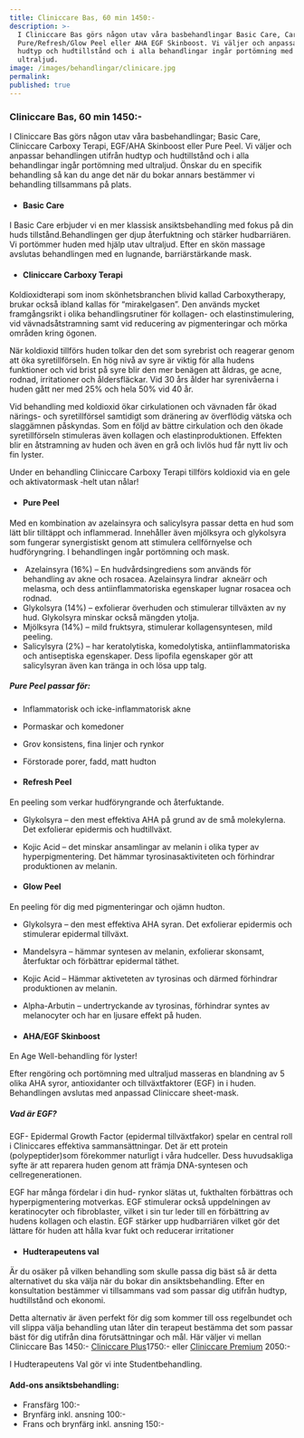 ```yaml
---
title: Cliniccare Bas, 60 min 1450:-
description: >-
  I Cliniccare Bas görs någon utav våra basbehandlingar Basic Care, Carboxy,
  Pure/Refresh/Glow Peel eller AHA EGF Skinboost. Vi väljer och anpassar utifrån
  hudtyp och hudtillstånd och i alla behandlingar ingår portömning med
  ultraljud. 
image: /images/behandlingar/clinicare.jpg
permalink:
published: true
---
```

### Cliniccare Bas, 60 min 1450:-

I Cliniccare Bas görs någon utav våra basbehandlingar; Basic Care, Cliniccare Carboxy Terapi, EGF/AHA Skinboost eller Pure Peel. Vi väljer och anpassar behandlingen utifrån hudtyp och hudtillstånd och i alla behandlingar ingår portömning med ultraljud. Önskar du en specifik behandling så kan du ange det när du bokar annars bestämmer vi behandling tillsammans på plats.

* #### Basic Care

I Basic Care erbjuder vi en mer klassisk ansiktsbehandling med fokus på din huds tillstånd.Behandlingen ger djup återfuktning och stärker hudbarriären. Vi portömmer huden med hjälp utav ultraljud. Efter en skön massage avslutas behandlingen med en lugnande, barriärstärkande mask.

* #### Cliniccare Carboxy Terapi

Koldioxidterapi som inom skönhetsbranchen blivid kallad Carboxytherapy, brukar också ibland kallas för “mirakelgasen”. Den används mycket framgångsrikt i olika behandlingsrutiner för kollagen- och elastinstimulering, vid vävnadsåtstramning samt vid reducering av pigmenteringar och mörka områden kring ögonen.

När koldioxid tillförs huden tolkar den det som syrebrist och reagerar genom att öka syretillförseln. En hög nivå av syre är viktig för alla hudens funktioner och vid brist på syre blir den mer benägen att åldras, ge acne, rodnad, irritationer och åldersfläckar. Vid 30 års ålder har syrenivåerna i huden gått ner med 25% och hela 50% vid 40 år.

Vid behandling med koldioxid ökar cirkulationen och vävnaden får ökad närings- och syretillförsel samtidigt som dränering av överflödig vätska och slaggämnen påskyndas. Som en följd av bättre cirkulation och den ökade syretillförseln stimuleras även kollagen och elastinproduktionen. Effekten blir en åtstramning av huden och även en grå och livlös hud får nytt liv och fin lyster.

Under en behandling Cliniccare Carboxy Terapi tillförs koldioxid via en gele och aktivatormask ‐helt utan nålar!

* #### Pure Peel

Med en kombination av azelainsyra och salicylsyra passar detta en hud som lätt blir tilltäppt och inflammerad. Innehåller även mjölksyra och glykolsyra som fungerar synergistiskt genom att stimulera cellförnyelse och hudföryngring. I behandlingen ingår portömning och mask.

* &nbsp;Azelainsyra (16%) – En hudvårdsingrediens som används för behandling av akne och rosacea. Azelainsyra lindrar&nbsp; akneärr och melasma, och dess antiinflammatoriska egenskaper lugnar rosacea och rodnad.
* Glykolsyra (14%) – exfolierar överhuden och stimulerar tillväxten av ny hud. Glykolsyra minskar också mängden ytolja.
* Mjölksyra (14%) – mild fruktsyra, stimulerar kollagensyntesen, mild peeling.
* Salicylsyra (2%) – har keratolytiska, komedolytiska, antiinflammatoriska och antiseptiska egenskaper. Dess lipofila egenskaper gör att salicylsyran även kan tränga in och lösa upp talg.

##### Pure Peel passar för:

* Inflammatorisk och icke-inflammatorisk akne
* Pormaskar och komedoner
* Grov konsistens, fina linjer och rynkor
* Förstorade porer, fadd, matt hudton

* #### Refresh Peel

En peeling som verkar hudföryngrande och återfuktande.

* Glykolsyra – den mest effektiva AHA på grund av de små molekylerna. Det exfolierar epidermis och hudtillväxt.
* Kojic Acid – det minskar ansamlingar av melanin i olika typer av hyperpigmentering. Det hämmar tyrosinasaktiviteten och förhindrar produktionen av melanin.

* #### **Glow Peel**

En peeling för dig med pigmenteringar och ojämn hudton.

* Glykolsyra – den mest effektiva AHA syran. Det exfolierar epidermis och stimulerar epidermal tillväxt.
* Mandelsyra – hämmar syntesen av melanin, exfolierar skonsamt, återfuktar och förbättrar epidermal täthet.
* Kojic Acid – Hämmar aktiveteten av tyrosinas och därmed förhindrar produktionen av melanin.
* Alpha-Arbutin – undertryckande av tyrosinas, förhindrar syntes av melanocyter och har en ljusare effekt på huden.

* #### AHA/EGF Skinboost

En Age Well-behandling för lyster!

Efter rengöring och portömning med ultraljud masseras en blandning av 5 olika AHA syror, antioxidanter och tillväxtfaktorer (EGF) in i huden. Behandlingen avslutas med anpassad Cliniccare sheet-mask.

##### Vad är EGF?

EGF- Epidermal Growth Factor (epidermal tillväxtfakor) spelar en central roll i Cliniccares effektiva sammansättningar. Det är ett protein (polypeptider)som förekommer naturligt i våra hudceller. Dess huvudsakliga syfte är att reparera huden genom att främja DNA-syntesen och cellregenerationen.

EGF har många fördelar i din hud- rynkor slätas ut, fukthalten förbättras och hyperpigmentering motverkas. EGF stimulerar också uppdelningen av keratinocyter och fibroblaster, vilket i sin tur leder till en förbättring av hudens kollagen och elastin. EGF stärker upp hudbarriären vilket gör det lättare för huden att hålla kvar fukt och reducerar irritationer

* #### Hudterapeutens val

Är du osäker på vilken behandling som skulle passa dig bäst så är detta alternativet du ska välja när du bokar din ansiktsbehandling. Efter en konsultation bestämmer vi tillsammans vad som passar dig utifrån hudtyp, hudtillstånd och ekonomi.

Detta alternativ är även perfekt för dig som kommer till oss regelbundet och vill slippa välja behandling utan låter din terapeut bestämma det som passar bäst för dig utifrån dina förutsättningar och mål. Här väljer vi mellan Cliniccare Bas 1450:- [Cliniccare Plus](/behandlingar/cliniccare-plus-1750/)1750:- eller [Cliniccare Premium](/behandlingar/cliniccare-premium-2050/) 2050:-

I Hudterapeutens Val gör vi inte Studentbehandling.

#### Add-ons ansiktsbehandling:

* Fransfärg 100:-
* Brynfärg inkl. ansning 100:-
* Frans och brynfärg inkl. ansning 150:-